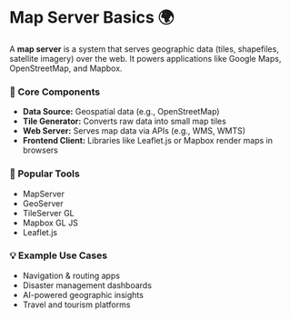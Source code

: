 # Map Server Basics 🌍

A **map server** is a system that serves geographic data (tiles, shapefiles, satellite imagery) over the web. It powers applications like Google Maps, OpenStreetMap, and Mapbox.

### 🔧 Core Components
- **Data Source:** Geospatial data (e.g., OpenStreetMap)
- **Tile Generator:** Converts raw data into small map tiles
- **Web Server:** Serves map data via APIs (e.g., WMS, WMTS)
- **Frontend Client:** Libraries like Leaflet.js or Mapbox render maps in browsers

### 🚀 Popular Tools
- MapServer
- GeoServer
- TileServer GL
- Mapbox GL JS
- Leaflet.js

### 💡 Example Use Cases
- Navigation & routing apps
- Disaster management dashboards
- AI-powered geographic insights
- Travel and tourism platforms
